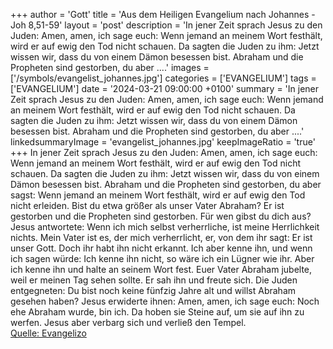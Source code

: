 +++
author = 'Gott'
title = 'Aus dem Heiligen Evangelium nach Johannes - Joh 8,51-59'
layout = 'post'
description = 'In jener Zeit sprach Jesus zu den Juden: Amen, amen, ich sage euch: Wenn jemand an meinem Wort festhält, wird er auf ewig den Tod nicht schauen. Da sagten die Juden zu ihm: Jetzt wissen wir, dass du von einem Dämon besessen bist. Abraham und die Propheten sind gestorben, du aber ....'
images = ['/symbols/evangelist_johannes.jpg']
categories = ['EVANGELIUM']
tags = ['EVANGELIUM']
date = '2024-03-21 09:00:00 +0100'
summary = 'In jener Zeit sprach Jesus zu den Juden: Amen, amen, ich sage euch: Wenn jemand an meinem Wort festhält, wird er auf ewig den Tod nicht schauen. Da sagten die Juden zu ihm: Jetzt wissen wir, dass du von einem Dämon besessen bist. Abraham und die Propheten sind gestorben, du aber ....'
linkedsummaryImage = 'evangelist_johannes.jpg'
keepImageRatio = 'true'
+++
In jener Zeit sprach Jesus zu den Juden: Amen, amen, ich sage euch: Wenn jemand an meinem Wort festhält, wird er auf ewig den Tod nicht schauen.
Da sagten die Juden zu ihm: Jetzt wissen wir, dass du von einem Dämon besessen bist. Abraham und die Propheten sind gestorben, du aber sagst: Wenn jemand an meinem Wort festhält, wird er auf ewig den Tod nicht erleiden.<!--more-->
Bist du etwa größer als unser Vater Abraham? Er ist gestorben und die Propheten sind gestorben. Für wen gibst du dich aus?
Jesus antwortete: Wenn ich mich selbst verherrliche, ist meine Herrlichkeit nichts. Mein Vater ist es, der mich verherrlicht, er, von dem ihr sagt: Er ist unser Gott.
Doch ihr habt ihn nicht erkannt. Ich aber kenne ihn, und wenn ich sagen würde: Ich kenne ihn nicht, so wäre ich ein Lügner wie ihr. Aber ich kenne ihn und halte an seinem Wort fest.
Euer Vater Abraham jubelte, weil er meinen Tag sehen sollte. Er sah ihn und freute sich.
Die Juden entgegneten: Du bist noch keine fünfzig Jahre alt und willst Abraham gesehen haben?
Jesus erwiderte ihnen: Amen, amen, ich sage euch: Noch ehe Abraham wurde, bin ich.
Da hoben sie Steine auf, um sie auf ihn zu werfen. Jesus aber verbarg sich und verließ den Tempel.<br> [Quelle: Evangelizo](https://evangeliumtagfuertag.org/DE/gospel)